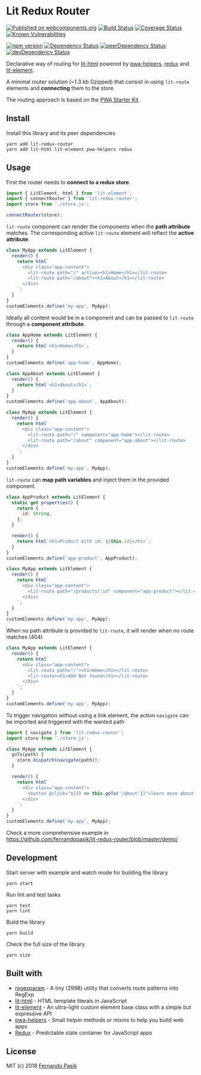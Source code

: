 # Lit Redux Router

[![Published on webcomponents.org][badge-wc]][url-wc]
[![Build Status][badge-ci]][url-ci]
[![Coverage Status][badge-cov]][url-cov]
[![Known Vulnerabilities][badge-sec]][url-sec]

[![npm version][badge-version]][url-version]
[![Dependency Status][badge-deps]][url-deps]
[![peerDependency Status][badge-deps-peer]][url-deps-peer]
[![devDependency Status][badge-deps-dev]][url-deps-dev]

[badge-wc]: https://img.shields.io/badge/webcomponents.org-published-blue.svg
[badge-ci]: https://circleci.com/gh/fernandopasik/lit-redux-router.svg?style=svg
[badge-cov]: https://codecov.io/gh/fernandopasik/lit-redux-router/branch/master/graph/badge.svg
[badge-sec]: https://snyk.io/test/github/fernandopasik/lit-redux-router/badge.svg?targetFile=package.json
[badge-version]: https://img.shields.io/npm/v/lit-redux-router.svg
[badge-deps]: https://david-dm.org/fernandopasik/lit-redux-router/status.svg
[badge-deps-peer]: https://david-dm.org/fernandopasik/lit-redux-router/peer-status.svg
[badge-deps-dev]: https://david-dm.org/fernandopasik/lit-redux-router/dev-status.svg

[url-wc]: https://webcomponents.org/element/lit-redux-router
[url-ci]: https://circleci.com/gh/fernandopasik/lit-redux-router "Build Status"
[url-cov]: https://codecov.io/gh/fernandopasik/lit-redux-router "Coverage Status"
[url-sec]: https://snyk.io/test/github/fernandopasik/lit-redux-router?targetFile=package.json "Known Vulnerabilities"
[url-version]: https://www.npmjs.com/package/lit-redux-router "npm version"
[url-deps]: https://david-dm.org/fernandopasik/lit-redux-router "Dependency Status"
[url-deps-peer]: https://david-dm.org/fernandopasik/lit-redux-router?type=peer "Peer Dependency Status"
[url-deps-dev]: https://david-dm.org/fernandopasik/lit-redux-router?type=dev "Dev Dependency Status"

Declarative way of routing for [lit-html](https://github.com/Polymer/lit-html) powered by [pwa-helpers](https://github.com/Polymer/pwa-helpers), [redux](https://redux.js.org/) and [lit-element](https://github.com/Polymer/lit-element).

A minimal router solution (~1.3 kb Gzipped) that consist in using `lit-route` elements and **connecting** them to the store.

The routing approach is based on the [PWA Starter Kit](https://github.com/polymer/pwa-starter-kit).

## Install

Install this library and its peer dependencies

```
yarn add lit-redux-router
yarn add lit-html lit-element pwa-helpers redux
```

## Usage

First the router needs to **connect to a redux store**.

```js
import { LitElement, html } from 'lit-element';
import { connectRouter } from 'lit-redux-router';
import store from './store.js';

connectRouter(store);
```

`lit-route` component can render the components when the **path attribute** matches. The corresponding active `lit-route` element will reflect the **active attribute**.

```js
class MyApp extends LitElement {
  render() {
    return html`
      <div class="app-content">
        <lit-route path="/" active><h1>Home</h1></lit-route>
        <lit-route path="/about"><h1>About</h1></lit-route>
      </div>
    `;
  }
}
customElements.define('my-app', MyApp);
```

Ideally all content would be in a component and can be passed to `lit-route` through a **component attribute**.

```js
class AppHome extends LitElement {
  render() {
    return html`<h1>Home</h1>`;
  }
}
customElements.define('app-home', AppHome);

class AppAbout extends LitElement {
  render() {
    return html`<h1>About</h1>`;
  }
}
customElements.define('app-about', AppAbout);

class MyApp extends LitElement {
  render() {
    return html`
      <div class="app-content">
        <lit-route path="/" component="app-home"></lit-route>
        <lit-route path="/about" component="app-about"></lit-route>
      </div>
    `;
  }
}
customElements.define('my-app', MyApp);
```

`lit-route` can **map path variables** and inject them in the provided component.

```js
class AppProduct extends LitElement {
  static get properties() {
    return {
      id: String,
    };
  }

  render() {
    return html`<h1>Product with id: ${this.id}</h1>`;
  }
}
customElements.define('app-product', AppProduct);

class MyApp extends LitElement {
  render() {
    return html`
      <div class="app-content">
        <lit-route path="/products/:id" component="app-product"></lit-route>
      </div>
    `;
  }
}
customElements.define('my-app', MyApp);
```

When no path attribute is provided to `lit-route`, it will render when no route matches (404)

```js
class MyApp extends LitElement {
  render() {
    return html`
      <div class="app-content">
        <lit-route path="/"><h1>Home</h1></lit-route>
        <lit-route><h1>404 Not found</h1></lit-route>
      </div>
    `;
  }
}
customElements.define('my-app', MyApp);
```

To trigger navigation without using a link element, the action `navigate` can be imported and triggered with the wanted path

```js
import { navigate } from 'lit-redux-router';
import store from './store.js';

class MyApp extends LitElement {
  goTo(path) {
    store.dispatch(navigate(path));
  }

  render() {
    return html`
      <div class="app-content">
        <button @click="${() => this.goTo('/about')}">learn more about us</button>
      </div>
    `;
  }
}
customElements.define('my-app', MyApp);
```

Check a more comprehensive example in https://github.com/fernandopasik/lit-redux-router/blob/master/demo/

## Development

Start server with example and watch mode for building the library

```
yarn start
```

Run lint and test tasks

```
yarn test
yarn lint
```

Build the library

```
yarn build
```

Check the full size of the library

```
yarn size
```

## Built with

* [regexparam](https://github.com/lukeed/regexparam) - A tiny (299B) utility that converts route patterns into RegExp
* [lit-html](https://github.com/Polymer/lit-html) - HTML template literals in JavaScript
* [lit-element](https://github.com/Polymer/lit-element) - An ultra-light custom element base class with a simple but expressive API
* [pwa-helpers](https://github.com/Polymer/pwa-helpers) - Small helper methods or mixins to help you build web apps
* [Redux](https://redux.js.org/) - Predictable state container for JavaScript apps

## License

MIT (c) 2018 [Fernando Pasik](https://fernandopasik.com)
